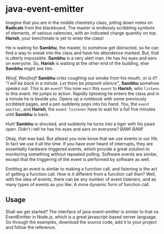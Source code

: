 # java-event-emitter

Imagine that you are in the middle chemistry class, jotting down notes on **Radicals** from the
blackboard. The master is endlessly scribbling symbols of elements, of various valencies, with
an indicated charge quantity on top. **Harish**, your benchmate is yet to enter the class!

He is waiting for **Sambhu**, the master, to somehow get distracted, so he can find a way to sneak
into the class and have his attendence marked. But, that is utterly impossible. **Sambhu** is a
very alert man. He has his eyes and ears on everyone. So, **Harish** is waiting at the other end of
the building, else **Sambhu** might see him.

*Woof, Woofoof!* **Sambhu** cries coughing out smoke from his mouth, or is it? *"I will be back
in a minute. Let there be pinpoint silence"*, **Sambhu** somehow speaks out. This is an `event`!
You now `emit` this `event` to **Harish**, who `listens` to this event. He jumps to action.
Rapidly tiptoeing he enters the class and in a minute he is beside you. Opens up a notebook with
some previously scribbled pages, and a pen suddenly pops into his hand. You, the `event emitter`,
and **Harish**, the `event listener` have to wait for a full five minutes until **Sambhu** is back.

*Huh!* **Sambhu** is shocked, and suddenly he turns into a tiger with his paws open. Didn't i tell he has
his eyes and ears on everyone? *BAM! BAM!*

Okay, that was bad. But atleast you now know that we use events in our life. In fact we use it
all the time. If you have ever heard of interrupts, they are essentially hardware triggered events,
which provide a great solution to monitoring something without repeated polling. Software events
are similar, except that the triggering of the event is performed by software as well.

Emitting an event is similar to making a function call, and listening is the act of getting a
function call. How is it different from a function call then? Well, with the idea of events,
there can be any number of event listeners, and as many types of events as you like. A more
dynamic form of function call.



## Usage

Shall we get started? The interface of java-event-emitter is similar to that os EventEmitter
in Node.js, which is a great javascript-based server language. Go through the examples,
download the source code, add it to your project and follow the reference.





